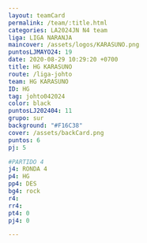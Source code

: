 ```yaml
---
layout: teamCard
permalink: /team/:title.html
categories: LA2024JN N4 team
liga: LIGA NARANJA
maincover: /assets/logos/KARASUNO.png
puntosLJMAYO24: 19
date: 2020-08-29 10:29:20 +0700
title: HG KARASUNO
route: /liga-johto
team: HG KARASUNO
ID: HG 
tag: johto042024
color: black
puntosLJ202404: 11
grupo: sur
background: "#F16C38"
cover: /assets/backCard.png
puntos: 6
pj: 5

#PARTIDO 4
j4: RONDA 4
p4: HG
pp4: DES
bg4: rock 
r4: 
rr4: 
pt4: 0
pj4: 0

---
```

